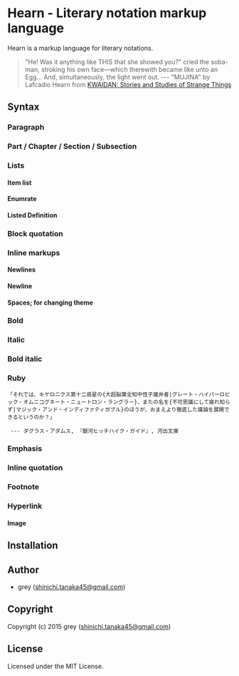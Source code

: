 # Hearn - Literary notation markup language

Hearn is a markup language for literary notations.

>  "He! Was it anything like THIS that she showed you?" cried the soba-man, stroking his own face—which therewith became like unto an Egg... And, simultaneously, the light went out.
> --- "MUJINA" by Lafcadio Hearn from [KWAIDAN: Stories and Studies of Strange Things](http://www.gutenberg.org/files/1210/1210-h/1210-h.htm)


## Syntax

### Paragraph


### Part / Chapter / Section / Subsection

### Lists

#### Item list

#### Enumrate

#### Listed Definition

### Block quotation

### Inline markups

#### Newlines

#### Newline

#### Spaces; for changing theme

### Bold

### Italic

### Bold italic

### Ruby

```
「それでは、キケロニクス第十二惑星の{大超脳葉全知中性子雄弁者|グレート・ハイパーロビック・オムニコグネート・ニュートロン・ラングラー}、またの名を{不可思議にして疲れ知らず|マジック・アンド・インディファティガブル}のほうが、おまえより徹底した議論を展開できるというのか？」

 --- ダグラス・アダムス, 『銀河ヒッチハイク・ガイド』, 河出文庫
```

### Emphasis

### Inline quotation

### Footnote

### Hyperlink

#### Image



## Installation

## Author

* grey (shinichi.tanaka45@gmail.com)

## Copyright

Copyright (c) 2015 grey (shinichi.tanaka45@gmail.com)

## License

Licensed under the MIT License.
